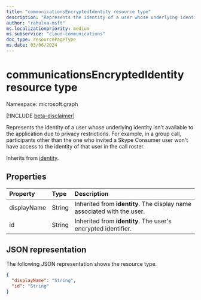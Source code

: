 ```yaml
--- 
title: "communicationsEncryptedIdentity resource type"
description: "Represents the identity of a user whose underlying identity isn't available to the application due to privacy restrictions."
author: "rahulva-msft"
ms.localizationpriority: medium
ms.subservice: "cloud-communications"
doc_type: resourcePageType
ms.date: 03/06/2024
---
```


# communicationsEncryptedIdentity resource type

Namespace: microsoft.graph

[!INCLUDE [beta-disclaimer](../../includes/beta-disclaimer.md)]

Represents the identity of a user whose underlying identity isn't available to the application due to privacy restrictions. For example, in a group call, participants other than the one who invited a Skype Consumer user won't have access to the identity of that user in the call roster.

Inherits from [identity](identity.md).

## Properties

| Property                       | Type                        | Description   |
| :----------------------------- | :---------------------------| :-------------|
| displayName | String | Inherited from **identity**. The display name associated with the user. |
| id | String | Inherited from **identity**. The user's encrypted identifier. |

## JSON representation

The following JSON representation shows the resource type.

<!-- {
  "blockType": "resource",
  "@odata.type": "microsoft.graph.communicationsEncryptedIdentity",
  "optionalProperties": [
    "displayName"
  ],
} -->
```json
{
  "displayName": "String",
  "id": "String"
}
```
